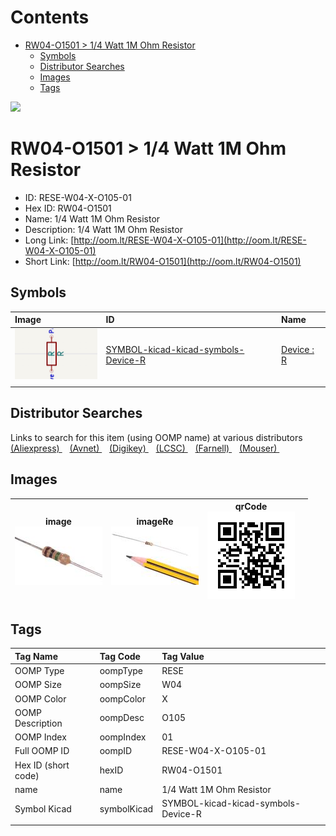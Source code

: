 



Contents
========

* [RW04-O1501 > 1/4 Watt 1M Ohm Resistor](#rw04-o1501--14-watt-1m-ohm-resistor)
	* [Symbols](#symbols)
	* [Distributor Searches](#distributor-searches)
	* [Images](#images)
	* [Tags](#tags)
  
![][im]
# RW04-O1501 > 1/4 Watt 1M Ohm Resistor

- ID: RESE-W04-X-O105-01
- Hex ID: RW04-O1501
- Name: 1/4 Watt 1M Ohm Resistor
- Description: 1/4 Watt 1M Ohm Resistor
- Long Link: [http://oom.lt/RESE-W04-X-O105-01](http://oom.lt/RESE-W04-X-O105-01)
- Short Link: [http://oom.lt/RW04-O1501](http://oom.lt/RW04-O1501)

## Symbols
  

|Image|ID|Name|
| :--- | :--- | :--- |
|[![](https://raw.githubusercontent.com/oomlout/oomlout_OOMP_eda_V2/main/SYMBOL/kicad/kicad-symbols/Device/R/image_140.png)](https://github.com/oomlout/oomlout_OOMP_eda_V2/tree/main/SYMBOL/kicad/kicad-symbols/Device/R/)|[SYMBOL-kicad-kicad-symbols-Device-R](https://github.com/oomlout/oomlout_OOMP_eda_V2/tree/main/SYMBOL/kicad/kicad-symbols/Device/R/)|[Device : R](https://github.com/oomlout/oomlout_OOMP_eda_V2/tree/main/SYMBOL/kicad/kicad-symbols/Device/R/)|
||||

## Distributor Searches
  
Links to search for this item (using OOMP name) at various distributors  
[(Aliexpress) ](https://www.aliexpress.com/wholesale?SearchText=11171/4+Watt+1M+Ohm+Resistor)&nbsp;&nbsp;&nbsp;[(Avnet) ](https://www.avnet.com/shop/us/search/1/4+Watt+1M+Ohm+Resistor)&nbsp;&nbsp;&nbsp;[(Digikey) ](https://www.digikey.co.uk/en/products/result?s=1/4+Watt+1M+Ohm+Resistor)&nbsp;&nbsp;&nbsp;[(LCSC) ](https://www.lcsc.com/search?q=1/4+Watt+1M+Ohm+Resistor)&nbsp;&nbsp;&nbsp;[(Farnell) ](https://uk.farnell.com/search?st=1/4+Watt+1M+Ohm+Resistor)&nbsp;&nbsp;&nbsp;[(Mouser) ](https://www.mouser.com/c/?q=1/4+Watt+1M+Ohm+Resistor)&nbsp;&nbsp;&nbsp;
## Images
  

|image<br>[![](https://raw.githubusercontent.com/oomlout/oomlout_OOMP_parts_V2/main/RESE/W04/X/O105/01/image_140.jpg)](https://github.com/oomlout/oomlout_OOMP_parts_V2/tree/main/RESE/W04/X/O105/01/image.jpg)|imageRe<br>[![](https://raw.githubusercontent.com/oomlout/oomlout_OOMP_parts_V2/main/RESE/W04/X/O105/01/image_RE_140.jpg)](https://github.com/oomlout/oomlout_OOMP_parts_V2/tree/main/RESE/W04/X/O105/01/image_RE.jpg)|qrCode<br>[![](https://raw.githubusercontent.com/oomlout/oomlout_OOMP_parts_V2/main/RESE/W04/X/O105/01/qrCode_140.png)](https://github.com/oomlout/oomlout_OOMP_parts_V2/tree/main/RESE/W04/X/O105/01/qrCode.png)||
| :---: | :---: | :---: | :---: |

## Tags
  

|Tag Name|Tag Code|Tag Value|
| :--- | :--- | :--- |
|OOMP Type|oompType|RESE|
|OOMP Size|oompSize|W04|
|OOMP Color|oompColor|X|
|OOMP Description|oompDesc|O105|
|OOMP Index|oompIndex|01|
|Full OOMP ID|oompID|RESE-W04-X-O105-01|
|Hex ID (short code)|hexID|RW04-O1501|
|name|name|1/4 Watt 1M Ohm Resistor|
|Symbol Kicad|symbolKicad|SYMBOL-kicad-kicad-symbols-Device-R|
||||



[im]: image_450.jpg
